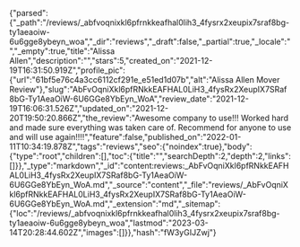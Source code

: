 {"parsed":{"_path":"/reviews/_abfvoqnixkl6pfrnkkeafhal0lih3_4fysrx2xeupix7sraf8bg-ty1aeaoiw-6u6gge8ybeyn_woa","_dir":"reviews","_draft":false,"_partial":true,"_locale":"","_empty":true,"title":"Alissa Allen","description":"","stars":5,"created_on":"2021-12-19T16:31:50.919Z","profile_pic":{"url":"61bf5e76c4a3cc6112cf291e_e51ed1d07b","alt":"Alissa Allen Mover Review"},"slug":"AbFvOqniXkl6pfRNkkEAFHAL0LiH3_4fysRx2XeupIX7SRaf8bG-Ty1AeaOiW-6U6GGe8YbEyn_WoA","review_date":"2021-12-19T16:06:31.526Z","updated_on":"2021-12-20T19:50:20.866Z","the_review":"Awesome company to use!!! Worked hard and made sure everything was taken care of. Recommend for anyone to use and will use again!!!!","feature":false,"published_on":"2022-01-11T10:34:19.878Z","tags":"reviews","seo":{"noindex":true},"body":{"type":"root","children":[],"toc":{"title":"","searchDepth":2,"depth":2,"links":[]}},"_type":"markdown","_id":"content:reviews:_AbFvOqniXkl6pfRNkkEAFHAL0LiH3_4fysRx2XeupIX7SRaf8bG-Ty1AeaOiW-6U6GGe8YbEyn_WoA.md","_source":"content","_file":"reviews/_AbFvOqniXkl6pfRNkkEAFHAL0LiH3_4fysRx2XeupIX7SRaf8bG-Ty1AeaOiW-6U6GGe8YbEyn_WoA.md","_extension":"md","_sitemap":{"loc":"/reviews/_abfvoqnixkl6pfrnkkeafhal0lih3_4fysrx2xeupix7sraf8bg-ty1aeaoiw-6u6gge8ybeyn_woa","lastmod":"2023-03-14T20:28:44.602Z","images":[]}},"hash":"fW3yGIJZwj"}